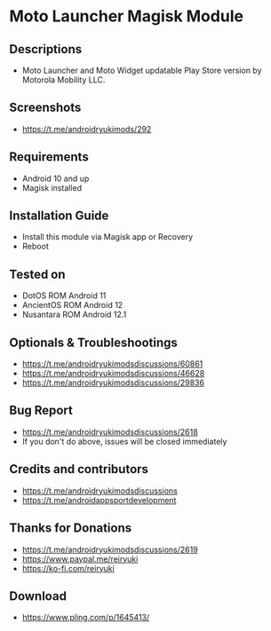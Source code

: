 # Moto Launcher Magisk Module

## Descriptions
- Moto Launcher and Moto Widget updatable Play Store version by Motorola Mobility LLC.

## Screenshots
- https://t.me/androidryukimods/292

## Requirements
- Android 10 and up
- Magisk installed

## Installation Guide
- Install this module via Magisk app or Recovery
- Reboot

## Tested on
- DotOS ROM Android 11
- AncientOS ROM Android 12
- Nusantara ROM Android 12.1

## Optionals & Troubleshootings
- https://t.me/androidryukimodsdiscussions/60861
- https://t.me/androidryukimodsdiscussions/46628
- https://t.me/androidryukimodsdiscussions/29836

## Bug Report
- https://t.me/androidryukimodsdiscussions/2618
- If you don't do above, issues will be closed immediately

## Credits and contributors
- https://t.me/androidryukimodsdiscussions
- https://t.me/androidappsportdevelopment

## Thanks for Donations
- https://t.me/androidryukimodsdiscussions/2619
- https://www.paypal.me/reiryuki
- https://ko-fi.com/reiryuki

## Download
- https://www.pling.com/p/1645413/
